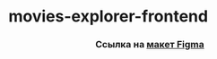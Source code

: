 # movies-explorer-frontend
<h3 align="center">Ссылка на <a href="https://www.figma.com/file/c2IvsBvN9Zc4FO7chEdC7B/Diploma-(Copy)?node-id=891%3A3857&mode=dev">макет Figma</a></h3>
